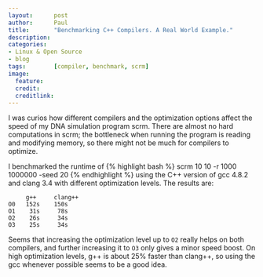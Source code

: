 ```yaml
---
layout:      post
author:      Paul
title:       "Benchmarking C++ Compilers. A Real World Example."
description: 
categories:  
- Linux & Open Source
- blog
tags:        [compiler, benchmark, scrm]
image:
  feature: 
  credit: 
  creditlink: 
---
```


I was curios how different compilers and the optimization options affect the
speed of my DNA simulation program scrm. There are almost no hard computations
in scrm; the bottleneck when running the program is reading and modifying
memory, so there might not be much for compilers to optimize. 
<!--more-->

I benchmarked the runtime of 
{% highlight bash %}
scrm 10 10 -r 1000 1000000 -seed 20
{% endhighlight %}
using the C++ version of gcc 4.8.2 and clang 3.4 with different optimization levels. 
The results are:

         g++     clang++
    O0   152s    150s
    O1    31s     78s 
    O2    26s     34s
    O3    25s     34s

Seems that increasing the optimization level up to `O2` really helps on both
compilers, and further increasing it to `O3` only gives a minor speed boost. On
high optimization levels, g++ is about 25% faster than clang++, so using the gcc
whenever possible seems to be a good idea.
